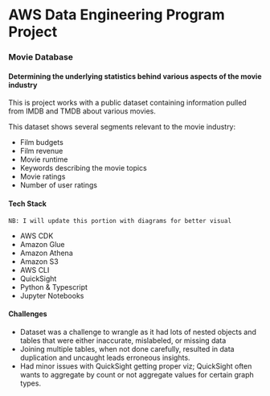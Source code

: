 # AWS Data Engineering Program Project

### Movie Database
#### Determining the underlying statistics behind various aspects of the movie industry

This is project works with a public dataset containing information pulled from IMDB and TMDB about various movies. 

This dataset shows several segments relevant to the movie industry:

- Film budgets
- Film revenue
- Movie runtime
- Keywords describing the movie topics
- Movie ratings
- Number of user ratings

#### Tech Stack

`NB: I will update this portion with diagrams for better visual`

- AWS CDK
- Amazon Glue
- Amazon Athena
- Amazon S3
- AWS CLI
- QuickSight
- Python & Typescript
- Jupyter Notebooks

#### Challenges

- Dataset was a challenge to wrangle as it had lots of nested objects and tables that were either inaccurate, mislabeled, or missing data
- Joining multiple tables, when not done carefully, resulted in data duplication and uncaught leads erroneous insights.
- Had minor issues with QuickSight getting proper viz; QuickSight often wants to aggregate by count or not aggregate values for certain graph types.


